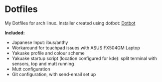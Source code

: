 # Dotfiles

My Dotfiles for arch linux. 
Installer created using dotbot: [Dotbot](https://github.com/anishathalye/dotbot)

**Included:**
+ Japanese Input: ibus/anthy
+ Workaround for touchpad issues with ASUS FX504GM Laptop
+ Yakuake profile and colour scheme
+ Yakuake startup script (location configured for kde): split terminal with sensors, top and mutt running
+ Mutt configuration
+ Git configuration, with send-email set up

